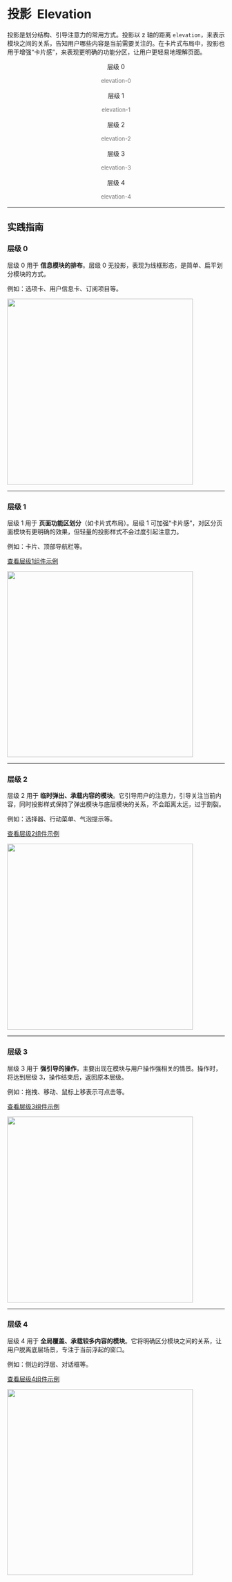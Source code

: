 # 投影&nbsp; Elevation

投影是划分结构、引导注意力的常用方式。投影以 z 轴的距离 `elevation`，来表示模块之间的关系，告知用户哪些内容是当前需要关注的。在卡片式布局中，投影也用于增强“卡片感”，来表现更明确的功能分区，让用户更轻易地理解页面。

<section class="headerSection">
  <div class="headerBox" style="background-color: var(--gray-50);">
    <div class="elevationBox">
      <div class="elevationCard" style="box-shadow: var(--box-shadow-elevation-0);">
      </div>
      <p style="margin-bottom: 0; text-align: center;">
      层级 0
      </p>
      <p style="margin-bottom: 0; line-height: 20px; font-size: 13px; text-align: center; opacity: .6;">
      elevation-0
      </p>
    </div>
    <div class="elevationBox">
      <div class="elevationCard" style="box-shadow: var(--box-shadow-elevation-1);">
      </div>
      <p style="margin-bottom: 0; text-align: center;">
      层级 1
      </p>
      <p style="margin-bottom: 0; line-height: 20px; font-size: 13px; text-align: center; opacity: .6;">
      elevation-1
      </p>
    </div>
    <div class="elevationBox">
      <div class="elevationCard" style="box-shadow: var(--box-shadow-elevation-2);">
      </div>
      <p style="margin-bottom: 0; text-align: center;">
      层级 2
      </p>
      <p style="margin-bottom: 0; line-height: 20px; font-size: 13px; text-align: center; opacity: .6;">
      elevation-2
      </p>
    </div>
    <div class="elevationBox">
      <div class="elevationCard" style="box-shadow: var(--box-shadow-elevation-3);">
      </div>
      <p style="margin-bottom: 0; text-align: center;">
      层级 3
      </p>
      <p style="margin-bottom: 0; line-height: 20px; font-size: 13px; text-align: center; opacity: .6;">
      elevation-3
      </p>
    </div>
    <div class="elevationBox">
      <div class="elevationCard" style="box-shadow: var(--box-shadow-elevation-4);">
      </div>
      <p style="margin-bottom: 0; text-align: center;">
      层级 4
      </p>
      <p style="margin-bottom: 0; line-height: 20px; font-size: 13px; text-align: center; opacity: .6;">
      elevation-4
      </p>
    </div>
  </div>
</section>

---

## 实践指南

<article>
  <section class="articleInner">
    <h3 class="articleH3">
        层级 0
    </h3>
    <p class="articleP">
    层级 0 用于 <strong>信息模块的排布</strong>。层级 0 无投影，表现为线框形态，是简单、扁平划分模块的方式。
    </p>
        <p class="articleP">
    例如：选项卡、用户信息卡、订阅项目等。
    </p>
  </section>
  <div display="block" style="flex: 1;">
  <img src="https://wxa.wxs.qq.com/mpweb/delivery/legacy/wxadtouch/upload/t1/mvdsbj2e_4c30105f.png" style="margin: 0; width: 430px;  background-color: #fcfcfc;" />
  </div>
</article>

---

<article>
  <section class="articleInner">
    <h3 class="articleH3">
        层级 1
    </h3>
    <p class="articleP">
    层级 1 用于 <strong>页面功能区划分</strong>（如卡片式布局）。层级 1 可加强“卡片感”，对区分页面模块有更明确的效果，但轻量的投影样式不会过度引起注意力。
    </p>
    <p class="articleP">
    例如：卡片、顶部导航栏等。
    </p>
    <p class="articleP">
    <a href="/components/card">查看层级1组件示例</a>
    </p>
  </section>
  <div display="block" style="flex: 1;">
  <img src="https://wxa.wxs.qq.com/mpweb/delivery/legacy/wxadtouch/upload/t1/69cgowho_e27b2a82.png" style="margin: 0; width: 430px;  background-color: #fcfcfc;" />
  </div>
</article>

---

<article>
  <section class="articleInner">
    <h3 class="articleH3">
        层级 2
    </h3>
    <p class="articleP">
    层级 2 用于 <strong>临时弹出、承载内容的模块</strong>。它引导用户的注意力，引导关注当前内容，同时投影样式保持了弹出模块与底层模块的关系，不会距离太远，过于割裂。
    </p>
    <p class="articleP">
    例如：选择器、行动菜单、气泡提示等。
    </p>
    <p class="articleP">
    <a href="/components/select">查看层级2组件示例</a>
    </p>
  </section>
  <div display="block" style="flex: 1;">
  <img src="https://wxa.wxs.qq.com/mpweb/delivery/legacy/wxadtouch/upload/t1/1t6bp8v6_f1fa415a.png" style="margin: 0; width: 430px;  background-color: #fcfcfc;" />
  </div>
</article>

---

<article>
  <section class="articleInner">
    <h3 class="articleH3">
        层级 3
    </h3>
    <p class="articleP">
    层级 3 用于 <strong>强引导的操作</strong>，主要出现在模块与用户操作强相关的情景。操作时，将达到层级 3，操作结束后，返回原本层级。
    </p>
    <p class="articleP">
    例如：拖拽、移动、鼠标上移表示可点击等。
    </p>
    <p class="articleP">
    <a href="/components/card">查看层级3组件示例</a>
    </p>
  </section>
  <div display="block" style="flex: 1;">
  <img src="https://wxa.wxs.qq.com/mpweb/delivery/legacy/wxadtouch/upload/t1/xfvozp9m_940b6b6f.png" style="margin: 0; width: 430px;  background-color: #fcfcfc;" />
  </div>
</article>

---

<article>
  <section class="articleInner">
    <h3 class="articleH3">
        层级 4
    </h3>
    <p class="articleP">
    层级 4 用于 <strong>全局覆盖、承载较多内容的模块</strong>。它将明确区分模块之间的关系，让用户脱离底层场景，专注于当前浮起的窗口。
    </p>
    <p class="articleP">
    例如：侧边的浮层、对话框等。
    </p>
    <p class="articleP">
    <a href="/components/dialog">查看层级4组件示例</a>
    </p>
  </section>
  <div display="block" style="flex: 1;">
  <img src="https://wxa.wxs.qq.com/mpweb/delivery/legacy/wxadtouch/upload/t1/6iscdme0_4a55227c.png" style="margin: 0; width: 430px;  background-color: #fcfcfc;" />
  </div>
</article>
